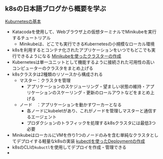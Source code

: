 ## k8sの日本語ブログから概要を学ぶ
[Kuburnetesの基本](https://kubernetes.io/ja/docs/tutorials/kubernetes-basics/)
- Katacodaを使用して、Webブラウザ上の仮想ターミナルでMinikubeを実行するチュートリアル
	- Minikubeは、どこでも実行できるKubernetesの小規模なローカル環境
- k8sを利用するとコンテナ化されたアプリケーションをいつでもどこでも実行できるようになる
[Minikubeを使ったクラスターの作成](https://kubernetes.io/ja/docs/tutorials/kubernetes-basics/create-cluster/cluster-intro/)
- Kubernetesは単一ユニットとして機能するように接続された可用性の高いコンピューターのクラスタをまとめ上げる
- k8sクラスタは2種類のリソースから構成される
	- マスター：クラスタを管理
		- アプリケーションのスケジューリング・望ましい状態の維持・アプリケーションのスケーリング・更新のロールアウトなどをまとめ上げる
	- ノード　：アプリケーションを動かすワーカーとなる
		- 各ノードにkubeletがあり、これがノードを管理しマスターと通信するエージェント
		- プロダクションのトラフィックを処理するk8sクラスタには最低3つ必要
- MinikubeはローカルにVMを作り1つのノードのみを含む単純なクラスタとしてデプロイする軽量なk8sの実装
[kubectlを使ったDeploymentの作成](https://kubernetes.io/ja/docs/tutorials/kubernetes-basics/deploy-app/deploy-intro/)
- k8sのCLIの`kubuctl`を使用してデプロイを作成・管理できる
- 